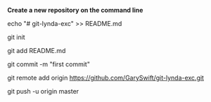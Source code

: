 __Create a new repository on the command line__

echo "# git-lynda-exc" >> README.md

git init

git add README.md

git commit -m "first commit"

git remote add origin https://github.com/GarySwift/git-lynda-exc.git

git push -u origin master
